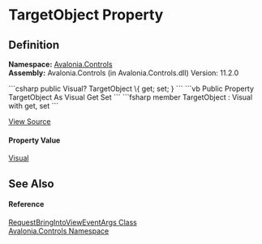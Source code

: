# TargetObject Property




## Definition
**Namespace:** <a href="N_Avalonia_Controls">Avalonia.Controls</a>  
**Assembly:** Avalonia.Controls (in Avalonia.Controls.dll) Version: 11.2.0

<Tabs groupId="api-code-preview">
<TabItem value="csharp" label="C#">
```csharp
public Visual? TargetObject \{ get; set; }
```
</TabItem>
<TabItem value="vb" label="VB">
```vb
Public Property TargetObject As Visual
	Get
	Set
```
</TabItem>
<TabItem value="fsharp" label="F#">
```fsharp
member TargetObject : Visual with get, set
```
</TabItem>
</Tabs>



<a href="https://github.com/AvaloniaUI/Avalonia/tree/master/src/Avalonia.Controls/RequestBringIntoViewEventArgs.cs#L8" title="View the source code">View Source</a>



#### Property Value
<a href="T_Avalonia_Visual">Visual</a>

## See Also


#### Reference
<a href="T_Avalonia_Controls_RequestBringIntoViewEventArgs">RequestBringIntoViewEventArgs Class</a>  
<a href="N_Avalonia_Controls">Avalonia.Controls Namespace</a>  
